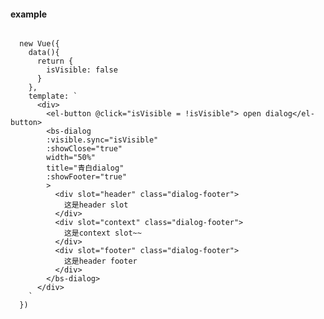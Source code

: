 <!--
 * @Author: 轻语
 * @Date: 2021-02-24 22:06:04
 * @LastEditors: 轻语
 * @LastEditTime: 2021-03-15 11:10:11
 * @Description: 
-->
#### example

```vue live

  new Vue({
    data(){
      return {
        isVisible: false
      }
    },
    template: `
      <div>
        <el-button @click="isVisible = !isVisible"> open dialog</el-button>
        <bs-dialog
        :visible.sync="isVisible"
        :showClose="true"
        width="50%"
        title="青白dialog"
        :showFooter="true"
        >
          <div slot="header" class="dialog-footer">
            这是header slot
          </div>
          <div slot="context" class="dialog-footer">
            这是context slot~~
          </div>
          <div slot="footer" class="dialog-footer">
            这是header footer
          </div>
        </bs-dialog>
      </div>
    `
  })
```

